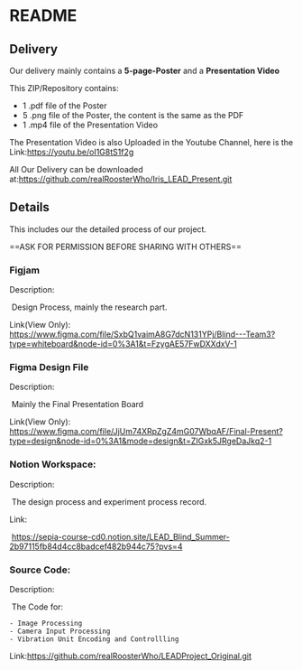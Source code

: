 # README

## Delivery

Our delivery mainly contains a **5-page-Poster** and a **Presentation Video**

This ZIP/Repository  contains:

- 1 .pdf file of the Poster
- 5 .png file of the Poster, the content is the same as the PDF
- 1 .mp4 file of the Presentation Video

The Presentation Video is also Uploaded in the Youtube Channel, here is the Link:https://youtu.be/oI1G8tS1f2g

All Our Delivery can be downloaded at:https://github.com/realRoosterWho/Iris_LEAD_Present.git

## Details

This includes our the detailed process of our project.

==ASK FOR PERMISSION BEFORE SHARING WITH OTHERS== 

### Figjam

Description: 

​		Design Process, mainly the research part.

Link(View Only): https://www.figma.com/file/SxbQ1vaimA8G7dcN131YPj/Blind---Team3?type=whiteboard&node-id=0%3A1&t=FzygAE57FwDXXdxV-1

### Figma Design File

Description: 

​		Mainly the Final Presentation Board

Link(View Only): https://www.figma.com/file/JjUm74XRpZgZ4mG07WbqAF/Final-Present?type=design&node-id=0%3A1&mode=design&t=ZIGxk5JRgeDaJkq2-1

### Notion Workspace:

Description: 

​		The design process and experiment process record.

Link:

​		https://sepia-course-cd0.notion.site/LEAD_Blind_Summer-2b97115fb84d4cc8badcef482b944c75?pvs=4



### Source Code:

Description:

​		The Code for:

	- Image Processing 
	- Camera Input Processing
	- Vibration Unit Encoding and Controllling

Link:https://github.com/realRoosterWho/LEADProject_Original.git